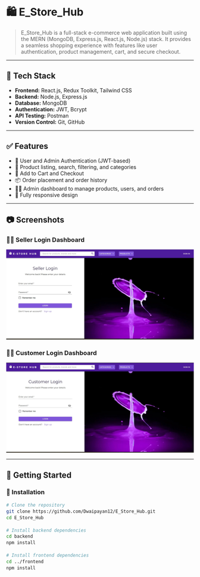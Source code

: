 # 🛍️ E_Store_Hub

> E_Store_Hub is a full-stack e-commerce web application built using the MERN (MongoDB, Express.js, React.js, Node.js) stack. It provides a seamless shopping experience with features like user authentication, product management, cart, and secure checkout.

---

## 🚀 Tech Stack

- **Frontend:** React.js, Redux Toolkit, Tailwind CSS
- **Backend:** Node.js, Express.js
- **Database:** MongoDB
- **Authentication:** JWT, Bcrypt
- **API Testing:** Postman
- **Version Control:** Git, GitHub

---

## ✅ Features

- 🔐 User and Admin Authentication (JWT-based)
- 🛒 Product listing, search, filtering, and categories
- 🧺 Add to Cart and Checkout
- 📦 Order placement and order history
- 🧑‍💼 Admin dashboard to manage products, users, and orders
- 📱 Fully responsive design

---

## 📷 Screenshots

### 🧑‍💼 Seller Login Dashboard

![Seller Dashboard](https://github.com/Dwaipayan12/E_Store_hub/blob/main/seller.jpg?raw=true)

### 🙋‍♂️  Customer Login Dashboard

![Customer Login Dashboard](https://github.com/Dwaipayan12/E_Store_hub/blob/main/Screenshot%202025-07-07%20011906.jpg?raw=true)


---

## 📁 Getting Started

### 🔧 Installation

```bash
# Clone the repository
git clone https://github.com/Dwaipayan12/E_Store_Hub.git
cd E_Store_Hub

# Install backend dependencies
cd backend
npm install

# Install frontend dependencies
cd ../frontend
npm install



